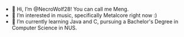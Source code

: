 - 👋 Hi, I’m @NecroWolf28! You can call me Meng.
- 👀 I’m interested in music, specifically Metalcore right now :)
- 🌱 I’m currently learning Java and C, pursuing a Bachelor's Degree in Computer Science in NUS.

<!---
NecroWolf28/NecroWolf28 is a ✨ special ✨ repository because its `README.md` (this file) appears on your GitHub profile.
You can click the Preview link to take a look at your changes.
--->
